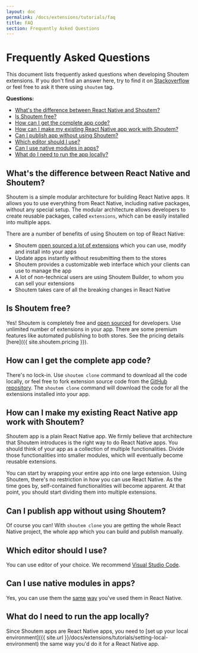 ```yaml
---
layout: doc
permalink: /docs/extensions/tutorials/faq
title: FAQ
section: Frequently Asked Questions
---
```


# Frequently Asked Questions

This document lists frequently asked questions when developing Shoutem extensions. If you don't find an answer here, try to find it on [Stackoverflow](http://stackoverflow.com/questions/tagged/shoutem?sort=newest) or feel free to ask it there using `shoutem` tag.

**Questions:**

- [What's the difference between React Native and Shoutem?](#whats-the-difference-between-react-native-and-shoutem)
- [Is Shoutem free?](#is-shoutem-free)
- [How can I get the complete app code?](#how-can-i-get-the-complete-app-code)
- [How can I make my existing React Native app work with Shoutem?](#how-can-i-make-my-existing-react-native-app-work-with-shoutem)
- [Can I publish app without using Shoutem?](#can-i-publish-app-without-using-shoutem)
- [Which editor should I use?](#which-editor-should-i-use)
- [Can I use native modules in apps?](#can-i-use-native-modules-in-apps)
- [What do I need to run the app locally?](#what-do-i-need-to-run-the-app-locally)

## What's the difference between React Native and Shoutem?

Shoutem is a simple modular architecture for building React Native apps. It allows you to use everything from React Native, including native packages, without any special setup. The modular architecture allows developers to create reusable packages, called `extensions`, which can be easily installed into multiple apps.

There are a number of benefits of using Shoutem on top of React Native:

- Shoutem [open sourced a lot of extensions](https://github.com/shoutem/extensions) which you can use, modify and install into your apps
- Update apps instantly without resubmitting them to the stores
- Shoutem provides a customizable web interface which your clients can use to manage the app
- A lot of non-technical users are using Shoutem Builder, to whom you can sell your extensions
- Shoutem takes care of all the breaking changes in React Native

## Is Shoutem free?

Yes! Shoutem is completely free and [open sourced](https://github.com/shoutem) for developers. Use unlimited number of extensions in your app. There are some premium features like automated publishing to both stores. See the pricing details [here]({{ site.shoutem.pricing }}).

## How can I get the complete app code?

There's no lock-in. Use `shoutem clone` command to download all the code locally, or feel free to fork extension source code from the [GitHub repository](https://github.com/shoutem/extensions). The `shoutem clone` command will download the code for all the extensions installed into your app.

## How can I make my existing React Native app work with Shoutem?

Shoutem app is a plain React Native app. We firmly believe that architecture that Shoutem introduces is the right way to do React Native apps. You should think of your app as a collection of multiple functionalities. Divide those functionalities into smaller modules, which will eventually become reusable extensions.

You can start by wrapping your entire app into one large extension. Using Shoutem, there's no restriction in how you can use React Native. As the time goes by, self-contained functionalities will become apparent. At that point, you should start dividing them into multiple extensions.

## Can I publish app without using Shoutem?

Of course you can! With `shoutem clone` you are getting the whole React Native project, the whole app which you can build and publish manually.

## Which editor should I use?

You can use editor of your choice. We recommend [Visual Studio Code](https://code.visualstudio.com/).

## Can I use native modules in apps?

Yes, you can use them the [same](https://facebook.github.io/react-native/docs/native-modules-ios.html) [way](https://facebook.github.io/react-native/docs/native-modules-android.html) you've used them in React Native.

## What do I need to run the app locally?

Since Shoutem apps are React Native apps, you need to [set up your local environment]({{ site.url }}/docs/extensions/tutorials/setting-local-environment) the same way you'd do it for a React Native app.
